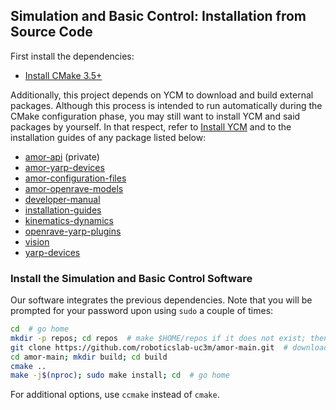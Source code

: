 ## Simulation and Basic Control: Installation from Source Code

First install the dependencies:
- [Install CMake 3.5+](https://github.com/roboticslab-uc3m/installation-guides/blob/master/docs/install-cmake.md)

Additionally, this project depends on YCM to download and build external packages. Although this process is intended to run automatically during the CMake configuration phase, you may still want to install YCM and said packages by yourself. In that respect, refer to [Install YCM](https://github.com/roboticslab-uc3m/installation-guides/blob/master/docs/install-ycm.md) and to the installation guides of any package listed below:

- [amor-api](https://github.com/roboticslab-uc3m/amor-api) (private)
- [amor-yarp-devices](https://github.com/roboticslab-uc3m/amor-yarp-devices)
- [amor-configuration-files](https://github.com/roboticslab-uc3m/amor-configuration-files)
- [amor-openrave-models](https://github.com/roboticslab-uc3m/amor-openrave-models)
- [developer-manual](https://github.com/roboticslab-uc3m/developer-manual)
- [installation-guides](https://github.com/roboticslab-uc3m/installation-guides)
- [kinematics-dynamics](https://github.com/roboticslab-uc3m/kinematics-dynamics)
- [openrave-yarp-plugins](https://github.com/roboticslab-uc3m/openrave-yarp-plugins)
- [vision](https://github.com/roboticslab-uc3m/vision)
- [yarp-devices](https://github.com/roboticslab-uc3m/yarp-devices)

### Install the Simulation and Basic Control Software

Our software integrates the previous dependencies. Note that you will be prompted for your password upon using `sudo` a couple of times:

```bash
cd  # go home
mkdir -p repos; cd repos  # make $HOME/repos if it does not exist; then, enter it
git clone https://github.com/roboticslab-uc3m/amor-main.git  # download amor-main software from the repository
cd amor-main; mkdir build; cd build
cmake ..
make -j$(nproc); sudo make install; cd  # go home
```

For additional options, use `ccmake` instead of `cmake`.
